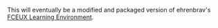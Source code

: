 This will eventually be a modified and packaged version of ehrenbrav's [FCEUX Learning Environment](https://github.com/ehrenbrav/FCEUX_Learning_Environment).